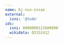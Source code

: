 ```yaml
---
name: bj-nso-insae
external:
  isni: '@todo'
ids:
  isni: 0000000121600900
  wikidata: Q3152412
---
```

